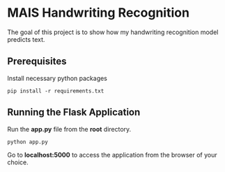 # MAIS Handwriting Recognition

The goal of this project is to show how my handwriting recognition model predicts text.


## Prerequisites

Install necessary python packages

`pip install -r requirements.txt`

## Running the Flask Application 

Run the **app.py** file from the **root** directory. 

`python app.py` 

Go to **localhost:5000** to access the application from the browser of your choice.



